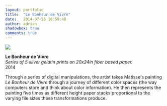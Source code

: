 ```yaml
---
layout: portfolio
title:  "Le Bonheur de Vivre"
date:   2014-07-25 16:59:48
author: adrian
shadowbox: true
comments: true
---
```



<a href="{{site.url}}/img/2014/bonheur/stack1.jpg" rel="shadowbox" title="Le Bonheur de Vivre">
<img src="{{site.url}}/img/2014/bonheur/stack1-pre.jpg"></a>

**Le Bonheur de Vivre** <br />
*Series of 5 silver gelatin prints on 20x24in fiber based paper.* <br />
2014

Through a series of digital manipulations, the artist takes Matisse's painting *Le
Bonheur de Vivre* through a journey of different color spaces (the way computers
store and think about color information). He then represents the painting five
times as different height paper stacks proportional to the varying file
sizes these transformations produce.
